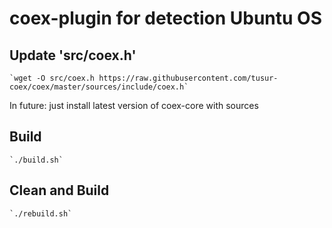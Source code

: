 # coex-plugin for detection Ubuntu OS

## Update 'src/coex.h'

	`wget -O src/coex.h https://raw.githubusercontent.com/tusur-coex/coex/master/sources/include/coex.h`

In future: just install latest version of coex-core with sources

## Build

	`./build.sh`

## Clean and Build

	`./rebuild.sh`



